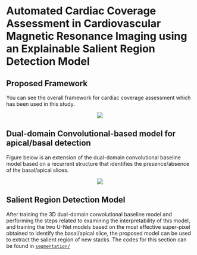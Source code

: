 # Automated Cardiac Coverage Assessment in Cardiovascular Magnetic Resonance Imaging using an Explainable Salient Region Detection Model

## Proposed Framework

You can see the overall framework for cardiac coverage assessment which has been used in this study.

<p align="center">
  <img src="https://github.com/mohammadhashemii/Saliency-Detection/blob/main/images/framework.png">	
</p>

## Dual-domain Convolutional-based model for apical/basal detection

Figure below is an extension of the dual-domain convolutional baseline model based on a recurrent structure that identifies the presence/absence of the basal/apical slices.

<p align="center">
  <img src="https://github.com/mohammadhashemii/Saliency-Detection/blob/main/images/dual-domain.png">	
</p>

## Salient Region Detection Model

After training the 3D dual-domain convolutional baseline model and performing the steps related to examining the interpretability of this model, and training the two U-Net models based on the most effective super-pixel obtained to identify the basal/apical slice, the proposed model can be used to extract the salient region of new stacks. The codes for this section can be found in [`segmentation/`](https://github.com/mohammadhashemii/Saliency-Detection/tree/main/segmentation)
